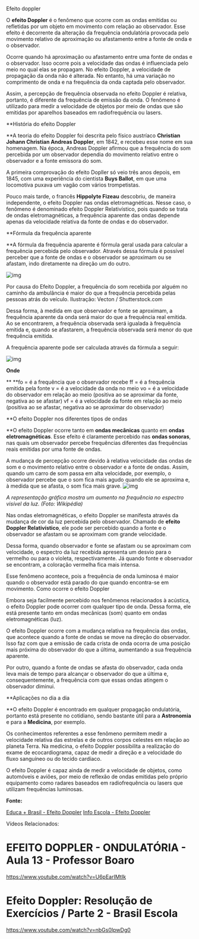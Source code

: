 Efeito doppler

O **efeito Doppler** é o fenômeno que ocorre com as ondas emitidas ou refletidas por um objeto em movimento com relação ao observador. Esse efeito é decorrente da alteração da frequência ondulatória provocada pelo movimento relativo de aproximação ou afastamento entre a fonte de onda e o observador.

Ocorre quando há aproximação ou afastamento entre uma fonte de ondas e o observador. Isso ocorre pois a velocidade das ondas é influenciada pelo meio no qual elas se propagam. No efeito Doppler, a velocidade de propagação da onda não é alterada. No entanto, há uma variação no comprimento de onda e na frequência da onda captada pelo observador.

Assim, a percepção de frequência observada no efeito Doppler é relativa, portanto, é diferente da frequência de emissão da onda. O fenômeno é utilizado para medir a velocidade de objetos por meio de ondas que são emitidas por aparelhos baseados em radiofrequência ou lasers. 

**História do efeito Doppler

**A teoria do efeito Doppler foi descrita pelo físico austríaco **Christian Johann Christian Andreas Doppler**, em 1842, e recebeu esse nome em sua homenagem. Na época, Andreas Doppler afirmou que a frequência do som percebida por um observador dependia do movimento relativo entre o observador e a fonte emissora do som.

A primeira comprovação do efeito Dopller só veio três anos depois, em 1845, com uma experiência do cientista **Buys Ballot**, em que uma locomotiva puxava um vagão com vários trompetistas.

Pouco mais tarde, o francês **Hippolyte Fizeau** descobriu, de maneira independente, o efeito Doppler nas ondas eletromagnéticas. Nesse caso, o fenômeno é denominado efeito Doppler Relativístico, pois quando se trata de ondas eletromagnéticas, a frequência aparente das ondas depende apenas da velocidade relativa da fonte de ondas e do observador. 

**Fórmula da frequência aparente

**A fórmula da frequência aparente é fórmula geral usada para calcular a frequência percebida pelo observador. Através dessa fórmula é possível perceber que a fonte de ondas e o observador se aproximam ou se afastam, indo diretamente na direção um do outro.

![img](https://static.planejativo.com/uploads/novas/a259e6565d9788b8321560fc5be2c48f.jpg)

Por causa do Efeito Doppler, a frequência do som recebida por alguém no caminho da ambulância é maior do que a frequência percebida pelas pessoas atrás do veículo. Ilustração: Vecton / Shutterstock.com


Dessa forma, à medida em que observador e fonte se aproximam, a frequência aparente da onda será maior do que a frequência real emitida. Ao se encontrarem, a frequência observada será igualada à frequência emitida e, quando se afastarem, a frequência observada será menor do que frequência emitida.

A frequência aparente pode ser calculada através da fórmula a seguir:

![img](https://static.planejativo.com/uploads/novas/a3d2bc78384c3a512439457b6ff8bc30.png)

**Onde**

**
**fo = é a frequência que o observador recebe
ff = é a frequência emitida pela fonte
v = é a velocidade da onda no meio
vo = é a velocidade do observador em relação ao meio (positiva ao se aproximar da fonte, negativa ao se afastar)
vf = é a velocidade da fonte em relação ao meio (positiva ao se afastar, negativa ao se aproximar do observador)

**O efeito Doppler nos diferentes tipos de ondas

**O efeito Doppler ocorre tanto em **ondas mecânicas** quanto em **ondas eletromagnéticas**. Esse efeito é claramente percebido nas **ondas sonoras**, nas quais um observador percebe frequências diferentes das frequências reais emitidas por uma fonte de ondas. 

A mudança de percepção ocorre devido à relativa velocidade das ondas de som e o movimento relativo entre o observador e a fonte de ondas. Assim, quando um carro de som passa em alta velocidade, por exemplo, o observador percebe que o som fica mais agudo quando ele se aproxima e, à medida que se afasta, o som fica mais grave. 
![img](https://static.planejativo.com/uploads/novas/ef821b95690a09653764057faa6e3e97.png)

*A representação gráfica mostra um aumento na frequência no espectro visível da luz. (Foto: Wikipédia)*



Nas ondas eletromagnéticas, o efeito Doppler se manifesta através da mudança de cor da luz percebida pelo observador. Chamado de **efeito Doppler Relativístico**, ele pode ser percebido quando a fonte e o observador se afastam ou se aproximam com grande velocidade. 

Dessa forma, quando observador e fonte se afastam ou se aproximam com velocidade, o espectro da luz recebida apresenta um desvio para o vermelho ou para o violeta, respectivamente. Já quando fonte e observador se encontram, a coloração vermelha fica mais intensa.

Esse fenômeno acontece, pois a frequência de onda luminosa é maior quando o observador está parado do que quando encontra-se em movimento.
Como ocorre o efeito Doppler

Embora seja facilmente percebido nos fenômenos relacionados à acústica, o efeito Doppler pode ocorrer com qualquer tipo de onda. Dessa forma, ele está presente tanto em ondas mecânicas (som) quanto em ondas eletromagnéticas (luz). 

O efeito Doppler ocorre com a mudança relativa na frequência das ondas, que acontece quando a fonte de ondas se move na direção do observador. Isso faz com que a emissão de cada crista de onda ocorra de uma posição mais próxima do observador do que a última, aumentando a sua frequência aparente. 

Por outro, quando a fonte de ondas se afasta do observador, cada onda leva mais de tempo para alcançar o observador do que a última e, consequentemente, a frequência com que essas ondas atingem o observador diminui.

**Aplicações no dia a dia

**O efeito Doppler é encontrado em qualquer propagação ondulatória, portanto está presente no cotidiano, sendo bastante útil para a **Astronomia** e para a **Medicina**, por exemplo. 

Os conhecimentos referentes a esse fenômeno permitem medir a velocidade relativa das estrelas e de outros corpos celestes em relação ao planeta Terra. Na medicina, o efeito Doppler possibilita a realização do exame de ecocardiograma, capaz de medir a direção e a velocidade do fluxo sanguíneo ou do tecido cardíaco.

O efeito Doppler é capaz ainda de medir a velocidade de objetos, como automóveis e aviões, por meio de reflexão de ondas emitidas pelo próprio equipamento como radares baseados em radiofrequência ou lasers que utilizam frequências luminosas.  



**Fonte:**

[Educa + Brasil - Efeito Doppler](https://www.educamaisbrasil.com.br/enem/fisica/efeito-doppler)
[Info Escola - Efeito Doppler](https://www.infoescola.com/fisica/efeito-doppler/)

Vídeos Relacionados:

# EFEITO DOPPLER - ONDULATÓRIA - Aula 13 - Professor Boaro

https://www.youtube.com/watch?v=U6pEarIMtIk



# Efeito Doppler: Resolução de Exercícios / Parte 2 - Brasil Escola

https://www.youtube.com/watch?v=nbGs0IpwDg0

